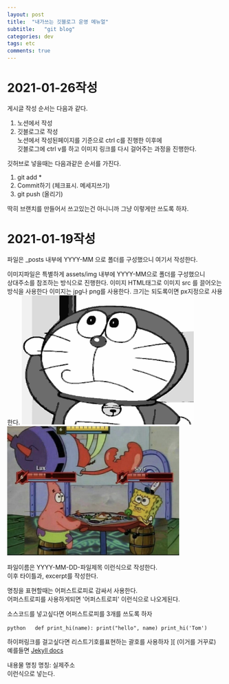 ```yaml
---
layout: post
title:  "내가쓰는 깃블로그 운영 메뉴얼"
subtitle:   "git blog"
categories: dev
tags: etc
comments: true
---
```











# 2021-01-26작성  
게시글 작성 순서는 다음과 같다.  
1. 노션에서 작성   
2. 깃블로그로 작성  
노션에서 작성된페이지를 기준으로 ctrl c를 진행한 이후에  
깃블로그에 ctrl v를 하고 이미지 링크를 다시 걸어주는 과정을 진행한다.  

깃허브로 넣을때는 다음과같은 순서를 가진다.
1. git add *  
2. Commit하기 (체크표시. 메세지쓰기)  
3. git push (올리기)   
 
딱히 브랜치를 만들어서 쓰고있는건 아니니까 그냥 이렇게만 쓰도록 하자.  





# 2021-01-19작성   
파일은 _posts 내부에 YYYY-MM 으로 폴더를 구성했으니 여기서 작성한다.

이미지파일은 특별하게 assets/img 내부에 YYYY-MM으로 폴더를 구성했으니  
상대주소를 참조하는 방식으로 진행한다. 이미지 HTML태그로 이미지 src 를 끌어오는 방식을 사용한다
이미지는 jpg나 png를 사용한다. 크기는 되도록이면 px지정으로 사용한다.
<img src="/assets/img/gitblogsetting/black_test.jpg" width="400px" height="300px">  
<img src="/assets/img/gitblogsetting/PIKE.png" width="400px" height="300px">  




파일이름은 YYYY-MM-DD-파일제목 이런식으로 작성한다.  
이후 타이틀과, excerpt를 작성한다.  


명칭을 표현할때는 어퍼스트로피로 감싸서 사용한다.  
어퍼스트로피를 사용하게되면 '어퍼스트로피' 이런식으로 나오게된다.


소스코드를 넣고싶다면  어퍼스트로피를 3개를 쓰도록 하자

​```python  
def print_hi(name):
  print("hello", name)
print_hi('Tom')
​```  


하이퍼링크를 걸고싶다면  리스트기호를표현하는 괄호를 사용하자 ][ (이거를 거꾸로)  
예를들면 [Jekyll docs][jekyll-docs]  

[jekyll-docs]: https://jekyllrb.com/docs/home  


내용물 명칭
명칭: 실제주소  
이런식으로 넣는다.

